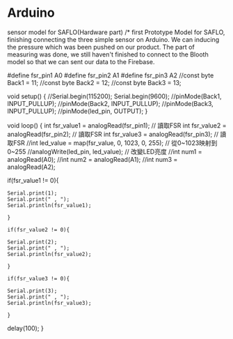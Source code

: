 # Arduino
sensor model for SAFLO(Hardware part)
/* first Prototype Model for SAFLO, finishing connecting the three simple sensor on Arduino. We can inducing the pressure which was been pushed on our product. The part of measuring was done, we still haven't finished to connect to the Blooth model so that we can sent our data to the Firebase.


#define fsr_pin1 A0
#define fsr_pin2 A1
#define fsr_pin3 A2
//const byte Back1 = 11;
//const byte Back2 = 12;
//const byte Back3 = 13;

void setup()
{
  //Serial.begin(115200);
  Serial.begin(9600);
  //pinMode(Back1, INPUT_PULLUP);
  //pinMode(Back2, INPUT_PULLUP);
  //pinMode(Back3, INPUT_PULLUP);
  //pinMode(led_pin, OUTPUT);
}

void loop()
{
  int fsr_value1 = analogRead(fsr_pin1); // 讀取FSR
  int fsr_value2 = analogRead(fsr_pin2); // 讀取FSR
  int fsr_value3 = analogRead(fsr_pin3); // 讀取FSR
  //int led_value = map(fsr_value, 0, 1023, 0, 255); // 從0~1023映射到0~255
  //analogWrite(led_pin, led_value); // 改變LED亮度
  //int num1 = analogRead(A0);
  //int num2 = analogRead(A1);
  //int num3 = analogRead(A2);
  
  if(fsr_value1 != 0){

    Serial.print(1);
    Serial.print(" , ");
    Serial.println(fsr_value1);
    
    }
  
    if(fsr_value2 != 0){

    Serial.print(2);
    Serial.print(" , ");
    Serial.println(fsr_value2);
    
    }

    if(fsr_value3 != 0){

    Serial.print(3);
    Serial.print(" , ");
    Serial.println(fsr_value3);
    
    }



  delay(100);
}

